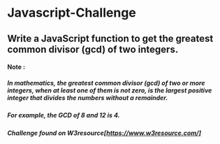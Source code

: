 # Javascript-Challenge

## Write a JavaScript function to get the greatest common divisor (gcd) of two integers.


#### Note : 

##### In mathematics, the greatest common divisor (gcd) of two or more integers, when at least one of them is not zero, is the largest positive integer that divides the numbers without a remainder. 

##### For example, the GCD of 8 and 12 is 4.

##### Challenge found on W3resource[https://www.w3resource.com/]
